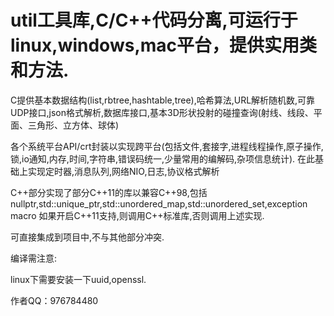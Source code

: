 # util工具库,C/C++代码分离,可运行于linux,windows,mac平台，提供实用类和方法.

C提供基本数据结构(list,rbtree,hashtable,tree),哈希算法,URL解析随机数,可靠UDP接口,json格式解析,数据库接口,基本3D形状投射的碰撞查询(射线、线段、平面、三角形、立方体、球体)

各个系统平台API/crt封装以实现跨平台(包括文件,套接字,进程线程操作,原子操作,锁,io通知,内存,时间,字符串,错误码统一,少量常用的编解码,杂项信息统计).
在此基础上实现定时器,消息队列,网络NIO,日志,协议格式解析

C++部分实现了部分C++11的库以兼容C++98,包括nullptr,std::unique_ptr,std::unordered_map,std::unordered_set,exception macro
如果开启C++11支持,则调用C++标准库,否则调用上述实现.

可直接集成到项目中,不与其他部分冲突.

编译需注意:

linux下需要安装一下uuid,openssl.

作者QQ：976784480
